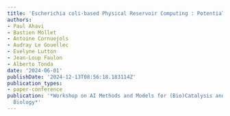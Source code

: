 ```yaml
---
title: 'Escherichia coli-based Physical Reservoir Computing : Potential and Applications'
authors:
- Paul Ahavi
- Bastien Mollet
- Antoine Cornuejols
- Audray Le Gouellec
- Evelyne Lutton
- Jean-Loup Faulon
- Alberto Tonda
date: '2024-06-01'
publishDate: '2024-12-13T08:56:18.183114Z'
publication_types:
- paper-conference
publication: '*Workshop on AI Methods and Models for (Bio)Catalysis and Synthetic
  Biology*'
---
```

